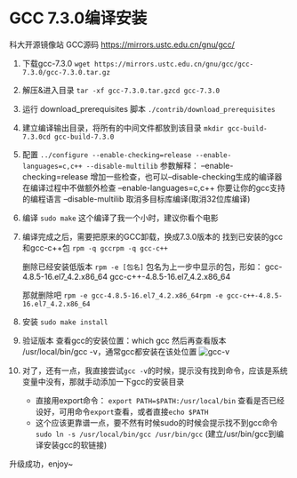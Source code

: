 # GCC 7.3.0编译安装



科大开源镜像站 GCC源码
https://mirrors.ustc.edu.cn/gnu/gcc/

1. 下载gcc-7.3.0
   `wget https://mirrors.ustc.edu.cn/gnu/gcc/gcc-7.3.0/gcc-7.3.0.tar.gz`

2. 解压&进入目录
   `tar -xf gcc-7.3.0.tar.gzcd gcc-7.3.0`

3. 运行 download_prerequisites 脚本
   `./contrib/download_prerequisites`

4. 建立编译输出目录，将所有的中间文件都放到该目录
   `mkdir gcc-build-7.3.0cd gcc-build-7.3.0`

5. 配置
   `../configure --enable-checking=release --enable-languages=c,c++ --disable-multilib`
   参数解释：
   –enable-checking=release 增加一些检查，也可以–disable-checking生成的编译器在编译过程中不做额外检查
   –enable-languages=c,c++ 你要让你的gcc支持的编程语言
   –disable-multilib 取消多目标库编译(取消32位库编译)

6. 编译
   `sudo make`
   这个编译了我一个小时，建议你看个电影

7. 编译完成之后，需要把原来的GCC卸载，换成7.3.0版本的
   找到已安装的gcc和gcc-c++包
   `rpm -q gccrpm -q gcc-c++`

   删除已经安装低版本
   `rpm -e [包名]`
   包名为上一步中显示的包，形如：
   gcc-4.8.5-16.el7_4.2.x86_64
   gcc-c++-4.8.5-16.el7_4.2.x86_64

   那就删除吧
   `rpm -e gcc-4.8.5-16.el7_4.2.x86_64rpm -e gcc-c++-4.8.5-16.el7_4.2.x86_64`

8. 安装
   `sudo make install`

9. 验证版本
   查看gcc的安装位置：which gcc
   然后再查看版本 /usr/local/bin/gcc -v，通常gcc都安装在该处位置
   ![gcc-v](https://img-blog.csdn.net/20180315111824832?watermark/2/text/Ly9ibG9nLmNzZG4ubmV0L1JCUGljc2Ru/font/5a6L5L2T/fontsize/400/fill/I0JBQkFCMA==/dissolve/70)

10. 对了，还有一点，我直接尝试`gcc -v`的时候，提示没有找到命令，应该是系统变量中没有，那就手动添加一下gcc的安装目录

    - 直接用export命令：
      `export PATH=$PATH:/usr/local/bin`
      查看是否已经设好，可用命令`export`查看，或者直接`echo $PATH`
    - 这个应该更靠谱一点，要不然有时候sudo的时候会提示找不到gcc命令
      `sudo ln -s /usr/local/bin/gcc /usr/bin/gcc`
      (建立/usr/bin/gcc到编译安装gcc的软链接)

升级成功，enjoy~